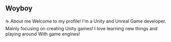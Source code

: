 ## Woyboy

:coffee: About me 
Welcome to my profile! I'm a Unity and Unreal Game developer. Mainly focusing on creating Unity games! I love learning new things and playing around
With game engines!

<!--
**Woyboy1/Woyboy1** is a ✨ _special_ ✨ repository because its `README.md` (this file) appears on your GitHub profile.

Here are some ideas to get you started:

- 🔭 I’m currently working on ...
- 🌱 I’m currently learning ...
- 👯 I’m looking to collaborate on ...
- 🤔 I’m looking for help with ...
- 💬 Ask me about ...
- 📫 How to reach me: ...
- 😄 Pronouns: ...
- ⚡ Fun fact: ...
-->
